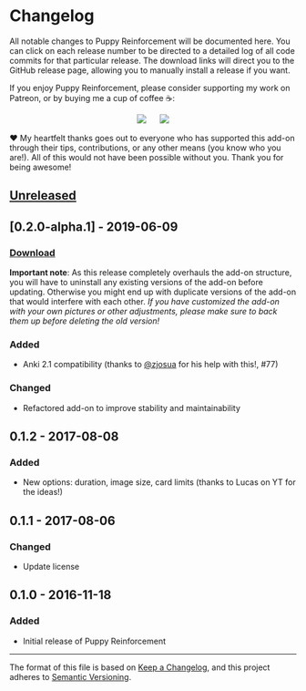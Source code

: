 # Changelog

All notable changes to Puppy Reinforcement will be documented here. You can click on each release number to be directed to a detailed log of all code commits for that particular release. The download links will direct you to the GitHub release page, allowing you to manually install a release if you want.

If you enjoy Puppy Reinforcement, please consider supporting my work on Patreon, or by buying me a cup of coffee :coffee::

<p align="center">
<a href="https://www.patreon.com/glutanimate" rel="nofollow" title="Support me on Patreon 😄"><img src="https://glutanimate.com/logos/patreon_button.svg"></a>      <a href="https://ko-fi.com/X8X0L4YV" rel="nofollow" title="Buy me a coffee 😊"><img src="https://glutanimate.com/logos/kofi_button.svg"></a>
</p>

:heart: My heartfelt thanks goes out to everyone who has supported this add-on through their tips, contributions, or any other means (you know who you are!). All of this would not have been possible without you. Thank you for being awesome!

## [Unreleased]

## [0.2.0-alpha.1] - 2019-06-09

### [Download](https://github.com/glutanimate/puppy-reinforcement/releases/tag/v0.2.0-alpha.1)

**Important note**: As this release completely overhauls the add-on structure, you will have to uninstall any existing versions of the add-on before updating. Otherwise you might end up with duplicate versions of the add-on that would interfere with each other. *If you have customized the add-on with your own pictures or other adjustments, please make sure to back them up before deleting the old version!*

### Added

- Anki 2.1 compatibility (thanks to [@zjosua](https://github.com/zjosua) for his help with this!, #77)

### Changed

- Refactored add-on to improve stability and maintainability

## 0.1.2 - 2017-08-08 

### Added

- New options: duration, image size, card limits (thanks to Lucas on YT for the ideas!)

## 0.1.1 - 2017-08-06

### Changed

- Update license

## 0.1.0 - 2016-11-18

### Added

- Initial release of Puppy Reinforcement

[Unreleased]: https://github.com/glutanimate/puppy-reinforcement/compare/v0.0.0...HEAD

-----

The format of this file is based on [Keep a Changelog](https://keepachangelog.com/en/1.0.0/), and this project adheres to [Semantic Versioning](https://semver.org/spec/v2.0.0.html).